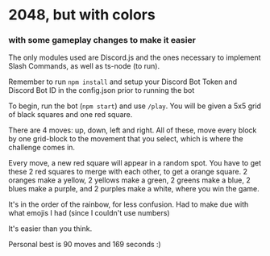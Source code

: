 # 2048, but with colors 
### with some gameplay changes to make it easier

The only modules used are Discord.js and the ones necessary to implement Slash Commands, as well as ts-node (to run).

Remember to run `npm install` and setup your Discord Bot Token and Discord Bot ID in the config.json prior to running the bot

To begin, run the bot (`npm start`) and use `/play`. You will be given a 5x5 grid of black squares and one red square. 

There are 4 moves: up, down, left and right. All of these, move every block by one grid-block to the movement that you select, which is where the challenge comes in.

Every move, a new red square will appear in a random spot. You have to get these 2 red squares to merge with each other, to get a orange square. 2 oranges make a yellow, 2 yellows make a green, 2 greens make a blue, 2 blues make a purple, and 2 purples make a white, where you win the game.

It's in the order of the rainbow, for less confusion. Had to make due with what emojis I had (since I couldn't use numbers)

It's easier than you think.

Personal best is 90 moves and 169 seconds :)
